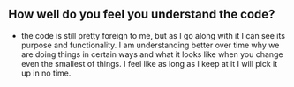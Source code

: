 ## How well do you feel you understand the code?
- the code is still pretty foreign to me, but as I go along with it I can see its purpose and functionality. I am understanding better over time why we are doing things in certain ways and what it looks like when you change even the smallest of things. I feel like as long as I keep at it I will pick it up in no time.